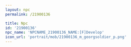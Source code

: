 ```yaml
---
layout: npc
permalink: /21900136

title: Npc
id: '21900136'
npc_name: 'NPCNAME_21900136_NAME:[F]Develop'
icon_url: 'portrait/mob/21900136_m_georgsoldier_p.png'
---
```

